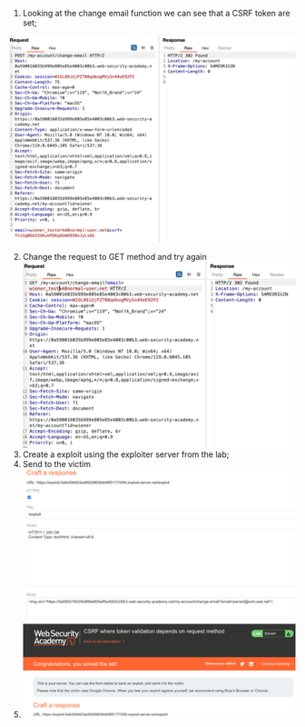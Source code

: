 
1. Looking at the change email function we can see that a CSRF token are set;

![](/static/img/Pasted_image_20231107142004.png)

2. Change the request to GET method and try again
![](/static/img/Pasted_image_20231107142059.png)
3. Create a exploit using the exploiter server from the lab;
4. Send to the victim
![](/static/img/Pasted_image_20231107142421.png)
5. ![](/static/img/Pasted_image_20231107142437.png)
